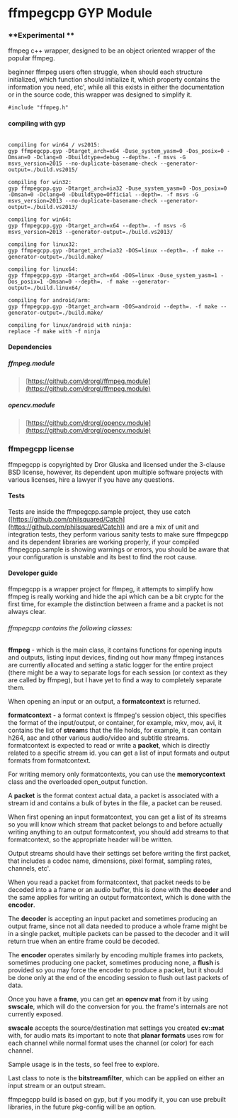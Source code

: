 # ffmpegcpp GYP Module

### **Experimental **

ffmpeg c++ wrapper, designed to be an object oriented wrapper of the popular ffmpeg.

beginner ffmpeg users often struggle, when should each structure initialized, which function should initialize it, which property contains the information you need, etc', while all this exists in either the documentation or in the source code, this wrapper was designed to simplify it. 

```
#include "ffmpeg.h"
```

#### compiling with gyp
```

compiling for win64 / vs2015:
gyp ffmpegcpp.gyp -Dtarget_arch=x64 -Duse_system_yasm=0 -Dos_posix=0 -Dmsan=0 -Dclang=0 -Dbuildtype=debug --depth=. -f msvs -G msvs_version=2015 --no-duplicate-basename-check --generator-output=./build.vs2015/

compiling for win32:
gyp ffmpegcpp.gyp -Dtarget_arch=ia32 -Duse_system_yasm=0 -Dos_posix=0 -Dmsan=0 -Dclang=0 -Dbuildtype=Official --depth=. -f msvs -G msvs_version=2013 --no-duplicate-basename-check --generator-output=./build.vs2013/

compiling for win64:
gyp ffmpegcpp.gyp -Dtarget_arch=x64 --depth=. -f msvs -G msvs_version=2013 --generator-output=./build.vs2013/

compiling for linux32:
gyp ffmpegcpp.gyp -Dtarget_arch=ia32 -DOS=linux --depth=. -f make --generator-output=./build.make/

compiling for linux64:
gyp ffmpegcpp.gyp -Dtarget_arch=x64 -DOS=linux -Duse_system_yasm=1 -Dos_posix=1 -Dmsan=0 --depth=. -f make --generator-output=./build.linux64/

compiling for android/arm:
gyp ffmpegcpp.gyp -Dtarget_arch=arm -DOS=android --depth=. -f make --generator-output=./build.make/

compiling for linux/android with ninja:
replace -f make with -f ninja

```

#### Dependencies

##### ffmpeg.module
>
>[https://github.com/drorgl/ffmpeg.module](https://github.com/drorgl/ffmpeg.module)
>

##### opencv.module
>
>[https://github.com/drorgl/opencv.module](https://github.com/drorgl/opencv.module)
>


### ffmpegcpp license
ffmpegcpp is copyrighted by Dror Gluska and licensed under the 3-clause BSD license, however, its dependent upon multiple software projects with various licenses, hire a lawyer if you have any questions.

#### Tests
Tests are inside the ffmpegcpp.sample project, they use catch ([https://github.com/philsquared/Catch](https://github.com/philsquared/Catch)) and are a mix of unit and integration tests, they perform various sanity tests to make sure ffmpegcpp and its dependent libraries are working properly, if your compiled ffmpegcpp.sample is showing warnings or errors, you should be aware that your configuration is unstable and its best to find the root cause.

#### Developer guide

ffmpegcpp is a wrapper project for ffmpeg, it attempts to simplify how ffmpeg is really working and hide the api which can be a bit cryptc for the first time, for example the distinction between a frame and a packet is not always clear.

###### ffmpegcpp contains the following classes:

**ffmpeg** - which is the main class, it contains functions for opening inputs and outputs, listing input devices, finding out how many ffmpeg instances are currently allocated and setting a static logger for the entire project (there might be a way to separate logs for each session (or context as they are called by ffmpeg), but I have yet to find a way to completely separate them.

When opening an input or an output, a **formatcontext** is returned.

**formatcontext** - a format context is ffmpeg's session object, this specifies the format of the input/output, or container, for example, mkv, mov, avi, it contains the list of **stream**s that the file holds, for example, it can contain h264, aac and other various audio/video and subtitle streams.
formatcontext is expected to read or write a **packet**, which is directly related to a specific stream id.
you can get a list of input formats and output formats from formatcontext.

For writing memory only formatcontexts, you can use the **memorycontext** class and the overloaded open_output function.

A **packet** is the format context actual data, a packet is associated with a stream id and contains a bulk of bytes in the file, a packet can be reused. 

When first opening an input formatcontext, you can get a list of its streams so you will know which stream that packet belongs to and before actually writing anything to an output formatcontext, you should add streams to that formatcontext, so the appropriate header will be written.

Output streams should have their settings set before writing the first packet, that includes a codec name, dimensions, pixel format, sampling rates, channels, etc'.

When you read a packet from formatcontext, that packet needs to be decoded into a a frame or an audio buffer, this is done with the **decoder** and the same applies for writing an output formatcontext, which is done with the **encoder**.

The **decoder** is accepting an input packet and sometimes producing an output frame, since not all data needed to produce a whole frame might be in a single packet, multiple packets can be passed to the decoder and it will return true when an entire frame could be decoded.

The **encoder** operates similarly by encoding multiple frames into packets, sometimes producing one packet, sometimes producing none, a **flush** is provided so you may force the encoder to produce a packet, but it should be done only at the end of the encoding session to flush out last packets of data.

Once you have a **frame**, you can get an **opencv mat** from it by using **swscale**, which will do the conversion for you. the frame's internals are not currently exposed.

**swscale** accepts the source/destination mat settings you created **cv::mat** with, for audio mats its important to note that **planar formats** uses row for each channel while normal format uses the channel (or color) for each channel.

Sample usage is in the tests, so feel free to explore.

Last class to note is the **bitstreamfilter**, which can be applied on either an input stream or an output stream.

ffmpegcpp build is based on gyp, but if you modify it, you can use prebuilt libraries, in the future pkg-config will be an option.



